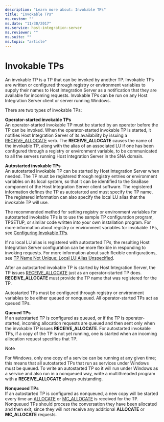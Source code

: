 ```yaml
---
description: "Learn more about: Invokable TPs"
title: "Invokable TPs"
ms.custom: ""
ms.date: "11/30/2017"
ms.service: host-integration-server
ms.reviewer: ""
ms.suite: ""
ms.topic: "article"
---
```

# Invokable TPs
An invokable TP is a TP that can be invoked by another TP. Invokable TPs are written or configured through registry or environment variables to supply their names to Host Integration Server as a notification that they are available for incoming requests. Invokable TPs can be run on any Host Integration Server client or server running Windows.  
  
 There are two types of invokable TPs:  
  
 **Operator-started invokable TPs**  
 An operator-started invokable TP must be started by an operator before the TP can be invoked. When the operator-started invokable TP is started, it notifies Host Integration Server of its availability by issuing a [RECEIVE_ALLOCATE](./receive-allocate1.md) verb. The **RECEIVE_ALLOCATE** causes the name of the invokable TP, along with the alias of an associated LU if one has been configured through a registry or environment variable, to be communicated to all the servers running Host Integration Server in the SNA domain.  
  
 **Autostarted invokable TPs**  
 An autostarted invokable TP can be started by Host Integration Server when needed. The TP must be registered through registry entries or environment variables on its local system, so that it can be identified to the SnaBase component of the Host Integration Server client software. The registered information defines the TP as autostarted and must specify the TP name. The registered information can also specify the local LU alias that the invokable TP will use.  
  
 The recommended method for setting registry or environment variables for autostarted invokable TPs is to use the sample TP configuration program, TPSETUP, or similar code written into your own installation program. For more information about registry or environment variables for invokable TPs, see [Configuring Invokable TPs](../core/configuring-invokable-tps1.md). 
  
 If no local LU alias is registered with autostarted TPs, the resulting Host Integration Server configuration can be more flexible in responding to invoking requests. For more information about such flexible configurations, see [TP Name Not Unique; Local LU Alias Unspecified](../core/tp-name-not-unique;-local-lu-alias-unspecified-sna-2.md).  
  
 After an autostarted invokable TP is started by Host Integration Server, the TP issues [RECEIVE_ALLOCATE](./receive-allocate1.md) just as an operator-started TP does. **RECEIVE_ALLOCATE** must provide the TP name that was registered for the TP.  
  
 Autostarted TPs must be configured through registry or environment variables to be either queued or nonqueued. All operator-started TPs act as queued TPs.  
  
 **Queued TPs**  
 If an autostarted TP is configured as queued, or if the TP is operator-started, incoming allocation requests are queued and then sent only when the invokable TP issues **RECEIVE_ALLOCATE**. For autostarted invokable TPs, if a copy of the TP is not yet running, one is started when an incoming allocation request specifies that TP.  
  
> [!NOTE]
>  For Windows, only one copy of a service can be running at any given time; this means that all autostarted TPs that run as services under Windows must be queued. To write an autostarted TP so it will run under Windows as a service and also run in a nonqueued way, write a multithreaded program with a **RECEIVE_ALLOCATE** always outstanding.  
  
 **Nonqueued TPs**  
 If an autostarted TP is configured as nonqueued, a new copy will be started every time an [ALLOCATE](./allocate2.md) or [MC_ALLOCATE](./mc-allocate2.md) is received for the TP. Nonqueued TPs should process the conversation they have been allocated and then exit, since they will not receive any additional **ALLOCATE** or **MC_ALLOCATE** requests.
